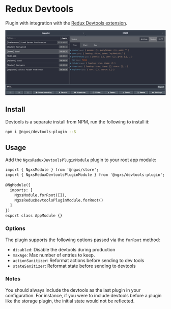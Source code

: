 # Redux Devtools
Plugin with integration with the [Redux Devtools extension](http://extension.remotedev.io/).

![Devtools Screenshot](../assets/devtools.png)

## Install
Devtools is a separate install from NPM, run the following to install it:

```bash
npm i @ngxs/devtools-plugin --S
```

## Usage
Add the `NgxsReduxDevtoolsPluginModule` plugin to your root app module:

```TS
import { NgxsModule } from '@ngxs/store';
import { NgxsReduxDevtoolsPluginModule } from '@ngxs/devtools-plugin';

@NgModule({
  imports: [
    NgxsModule.forRoot([]),
    NgxsReduxDevtoolsPluginModule.forRoot()
  ]
})
export class AppModule {}
```

### Options
The plugin supports the following options passed via the `forRoot` method:

- `disabled`: Disable the devtools during production
- `maxAge`: Max number of entries to keep.
- `actionSanitizer`: Reformat actions before sending to dev tools
- `stateSanitizer`: Reformat state before sending to devtools

### Notes
You should always include the devtools as the last plugin in your configuration.
For instance, if you were to include devtools before a plugin like the storage
plugin, the initial state would not be reflected.
